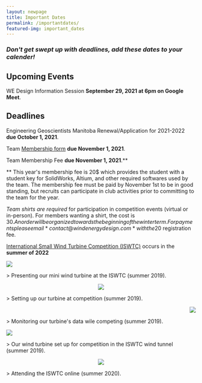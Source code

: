 ```yaml
---
layout: newpage
title: Important Dates
permalink: /importantdates/
featured-img: important_dates
---
```

### *Don't get swept up with deadlines, add these dates to your calender!*





## **Upcoming Events**

WE Design Information Session **September 29, 2021 at 6pm on Google Meet**.


## **Deadlines**

Engineering Geoscientists Manitoba Renewal/Application for 2021-2022 **due October 1, 2021**.

Team [Membership form](https://forms.gle/shpFyYurkM1quY3K7 "2021-2022 WE Design Membership Form")  **due November 1, 2021**.

Team Membership Fee **due November 1, 2021**.**

 ** This year's membership fee is 20$ which provides the student with a student key for SolidWorks, Altium, and other required softwares used by the team. 
The membership fee must be paid by November 1st to be in good standing, but recruits can participate in club activities prior to committing to the team for the year. 

*Team shirts are required* for participation in competition events (virtual or in-person). 
For members wanting a shirt, the cost is 30$. An order will be organized towards the beginning of the winter term. 
For payments please email *contact@windenergydesign.com* with the 20$ registration fee.

[International Small Wind Turbine Competition (ISWTC)](https://www.hanze.nl/eng/education/engineering/school-of-engineering/organisation/contest/international-small-wind-turbine-contest/contest/iswtc/iswtc-history) occurs in the **summer of 2022**


<p align="left">
  <img src="{{ site.url }}{{ site.baseurl }}/assets/img/posts/ISWTC_1.jpg">
</p>
> Presenting our mini wind turbine at the ISWTC (summer 2019).


<p align="center">
  <img src="{{ site.url }}{{ site.baseurl }}/assets/img/posts/ISWTC_2.jpg">
</p>
> Setting up our turbine at competition (summer 2019).


<p align="right">
  <img src="{{ site.url }}{{ site.baseurl }}/assets/img/posts/ISWTC_3.jpg">
</p>
> Monitoring our turbine's data wile competing (summer 2019).


<p align="left">
  <img src="{{ site.url }}{{ site.baseurl }}/assets/img/posts/ISWTC_4.jpg">
</p>
> Our wind turbine set up for competition in the ISWTC wind tunnel (summer 2019).


<p align="center">
  <img src="{{ site.url }}{{ site.baseurl }}/assets/img/posts/ISWTC(2020).jpg">
</p>
> Attending the ISWTC online (summer 2020).
